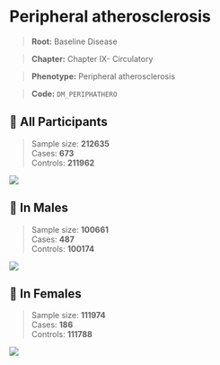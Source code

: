 # Peripheral atherosclerosis

> **Root:** Baseline Disease  

> **Chapter:** Chapter IX- Circulatory  

> **Phenotype:** Peripheral atherosclerosis  

> **Code:** `DM_PERIPHATHERO`

## 🧪 All Participants  
> Sample size: **212635**  
> Cases: **673**  
> Controls: **211962**
<img src="/Disease/Figures/ALL/Incidence/DM_PERIPHATHERO.png"/>
<CsvTable src="/Disease/Data/ALL/Incidence/COX_DM_PERIPHATHERO.csv" label="🔍 View full results" />

## 👨 In Males  
> Sample size: **100661**  
> Cases: **487**  
> Controls: **100174**
<img src="/Disease/Figures/Male/Incidence/DM_PERIPHATHERO.png"/>
<CsvTable src="/Disease/Data/Male/Incidence/COX_DM_PERIPHATHERO.csv" label="🔍 View full results" />

## 👩 In Females  
> Sample size: **111974**  
> Cases: **186**  
> Controls: **111788**
<img src="/Disease/Figures/Female/Incidence/DM_PERIPHATHERO.png"/>
<CsvTable src="/Disease/Data/Female/Incidence/COX_DM_PERIPHATHERO.csv" label="🔍 View full results" />
